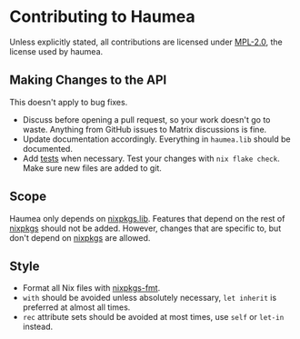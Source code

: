 # Contributing to Haumea

Unless explicitly stated, all contributions are licensed under
[MPL-2.0](http://mozilla.org/MPL/2.0), the license used by haumea.

## Making Changes to the API

This doesn't apply to bug fixes.

- Discuss before opening a pull request, so your work doesn't go to waste.
  Anything from GitHub issues to Matrix discussions is fine.
- Update documentation accordingly. Everything in `haumea.lib` should be documented.
- Add [tests](https://github.com/nix-community/haumea/tree/main/tests) when necessary.
  Test your changes with `nix flake check`. Make sure new files are added to git.

## Scope

Haumea only depends on [nixpkgs.lib](https://github.com/nix-community/nixpkgs.lib).
Features that depend on the rest of [nixpkgs] should not be added.
However, changes that are specific to, but don't depend on [nixpkgs] are allowed.

## Style

- Format all Nix files with [nixpkgs-fmt](https://github.com/nix-community/nixpkgs-fmt).
- `with` should be avoided unless absolutely necessary,
  `let inherit` is preferred at almost all times.
- `rec` attribute sets should be avoided at most times, use `self` or `let-in` instead.

[nixpkgs]: https://github.com/nixos/nixpkgs
